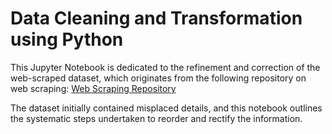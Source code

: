 # Data Cleaning and Transformation using Python
This Jupyter Notebook is dedicated to the refinement and correction of the web-scraped dataset, which originates from the following repository on web scraping:
[Web Scraping Repository](https://github.com/Ambily-Rajan/Data-Collection-using-python/tree/main/Web%20Scraping)

The dataset initially contained misplaced details, and this notebook outlines the systematic steps undertaken to reorder and rectify the information.
